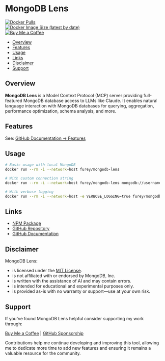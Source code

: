 # MongoDB Lens

[![Docker Pulls](https://img.shields.io/docker/pulls/furey/mongodb-lens)](https://hub.docker.com/r/furey/mongodb-lens)<br>
[![Docker Image Size (latest by date)](https://img.shields.io/docker/image-size/furey/mongodb-lens)](https://hub.docker.com/r/furey/mongodb-lens)<br>
[![Buy Me a Coffee](https://img.shields.io/badge/Buy%20Me%20a%20Coffee-donate-orange.svg)](https://www.buymeacoffee.com/furey)

- [Overview](#overview)
- [Features](#features)
- [Usage](#usage)
- [Links](#links)
- [Disclaimer](#disclaimer)
- [Support](#support)

## Overview

<strong>MongoDB Lens</strong> is a Model Context Protocol (MCP) server providing full-featured MongoDB database access to LLMs like Claude. It enables natural language interaction with MongoDB databases for querying, aggregation, performance optimization, schema analysis, and more.

## Features

See: [GitHub Documentation → Features](https://github.com/furey/mongodb-lens?tab=readme-ov-file#features)

## Usage

```bash
# Basic usage with local MongoDB
docker run --rm -i --network=host furey/mongodb-lens

# With custom connection string
docker run --rm -i --network=host furey/mongodb-lens mongodb://username:password@hostname:27017/database

# With verbose logging
docker run --rm -i --network=host -e VERBOSE_LOGGING=true furey/mongodb-lens
```

## Links

- [NPM Package](https://www.npmjs.com/package/mongodb-lens)
- [GitHub Repository](https://github.com/furey/mongodb-lens)
- [GitHub Documentation](https://github.com/furey/mongodb-lens/blob/main/README.md)

## Disclaimer

MongoDB Lens:

- is licensed under the [MIT License](./LICENSE).
- is not affiliated with or endorsed by MongoDB, Inc.
- is written with the assistance of AI and may contain errors.
- is intended for educational and experimental purposes only.
- is provided as-is with no warranty or support—use at your own risk.

## Support

If you've found MongoDB Lens helpful consider supporting my work through:

[Buy Me a Coffee](https://www.buymeacoffee.com/furey) | [GitHub Sponsorship](https://github.com/sponsors/furey)

Contributions help me continue developing and improving this tool, allowing me to dedicate more time to add new features and ensuring it remains a valuable resource for the community.
